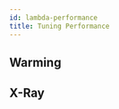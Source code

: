 ```yaml
---
id: lambda-performance
title: Tuning Performance
---
```


## Warming

## X-Ray

[link-configuration-file]: /getting-started-configuration
